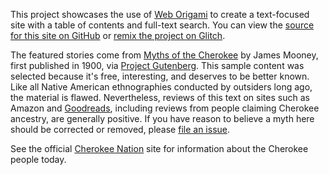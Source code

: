 This project showcases the use of [Web Origami](https://weborigami.org) to create a text-focused site with a table of contents and full-text search. You can view the [source for this site on GitHub](https://github.com/WebOrigami/cherokee-myths) or [remix the project on Glitch](https://glitch.com/edit/#!/import/github/WebOrigami/cherokee-myths).

The featured stories come from [Myths of the Cherokee](https://www.gutenberg.org/ebooks/45634) by James Mooney, first published in 1900, via [Project Gutenberg](https://www.gutenberg.org). This sample content was selected because it's free, interesting, and deserves to be better known. Like all Native American ethnographies conducted by outsiders long ago, the material is flawed. Nevertheless, reviews of this text on sites such as Amazon and [Goodreads](https://www.goodreads.com/book/show/1316509.Myths_of_the_Cherokee), including reviews from people claiming Cherokee ancestry, are generally positive. If you have reason to believe a myth here should be corrected or removed, please [file an issue](https://github.com/WebOrigami/cherokee-myths/issues).

See the official [Cherokee Nation](https://www.cherokee.org/) site for information about the Cherokee people today.
